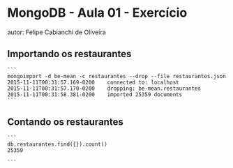 # MongoDB - Aula 01 - Exercício
autor: Felipe Cabianchi de Oliveira

## Importando os restaurantes

    ```
    mongoimport -d be-mean -c restaurantes --drop --file restaurantes.json
    2015-11-11T00:31:57.169-0200    connected to: localhost
    2015-11-11T00:31:57.170-0200    dropping: be-mean.restaurantes
    2015-11-11T00:31:58.381-0200    imported 25359 documents
    ```

## Contando os restaurantes

    ```
    db.restaurantes.find({}).count()
    25359

    ```